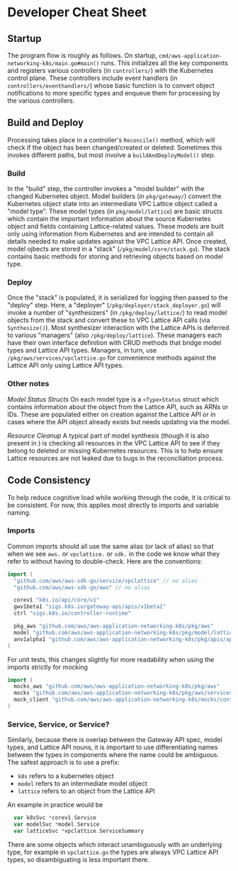 # Developer Cheat Sheet

## Startup
The program flow is roughly as follows. On startup, ```cmd/aws-application-networking-k8s/main.go#main()``` runs. This initializes all the key components and registers various controllers (in ```controllers/```) with the Kubernetes control plane. These controllers include event handlers (in ```controllers/eventhandlers/```) whose basic function is to convert object notifications to more specific types and enqueue them for processing by the various controllers.

## Build and Deploy
Processing takes place in a controller's ```Reconcile()``` method, which will check if the object has been changed/created or deleted. Sometimes this invokes different paths, but most involve a ```buildAndDeployModel()``` step.

### Build
In the "build" step, the controller invokes a "model builder" with the changed Kubernetes object. Model builders (in ```pkg/gateway/```) convert the Kubernetes object state into an intermediate VPC Lattice object called a "model type". These model types (in ```pkg/model/lattice```) are basic structs which contain the important information about the source Kubernetes object and fields containing Lattice-related values. These models are built only using information from Kubernetes and are intended to contain all details needed to make updates against the VPC Lattice API. Once created, model ojbects are stored in a "stack" (```/pkg/model/core/stack.go```). The stack contains basic methods for storing and retrieving objects based on model type.

### Deploy
Once the "stack" is populated, it is serialized for logging then passed to the "deploy" step. Here, a "deployer" (```/pkg/deployer/stack_deployer.go```) will invoke a number of "synthesizers" (in ```/pkg/deploy/lattice/```) to read model objects from the stack and convert these to VPC Lattice API calls (via ```Synthesize()```). Most synthesizer interaction with the Lattice APIs is deferred to various "managers" (also ```/pkg/deploy/lattice```). These managers each have their own interface definition with CRUD methods that bridge model types and Lattice API types. Managers, in turn, use ```/pkg/aws/services/vpclattice.go``` for convenience methods against the Lattice API only using Lattice API types.

### Other notes

*Model <Type>Status Structs*
On each model type is a ```<Type>Status``` struct which contains information about the object from the Lattice API, such as ARNs or IDs. These are populated either on creation against the Lattice API or in cases where the API object already exists but needs updating via the model.

*Resource Cleanup*
A typical part of model synthesis (though it is also present in ) is checking all resources in the VPC Lattice API to see if they belong to deleted or missing Kubernetes resources. This is to help ensure Lattice resources are not leaked due to bugs in the reconciliation process.

## Code Consistency

To help reduce cognitive load while working through the code, it is critical to be consistent. For now, this applies most directly to imports and variable naming.

### Imports
Common imports should all use the same alias (or lack of alias) so that when we see ```aws.``` or ```vpclattice.``` or ```sdk.``` in the code we know what they refer to without having to double-check. Here are the conventions:

```go
import (
  "github.com/aws/aws-sdk-go/service/vpclattice" // no alias
  "github.com/aws/aws-sdk-go/aws" // no alias

  corev1 "k8s.io/api/core/v1"
  gwv1beta1 "sigs.k8s.io/gateway-api/apis/v1beta1"
  ctrl "sigs.k8s.io/controller-runtime"

  pkg_aws "github.com/aws/aws-application-networking-k8s/pkg/aws"
  model "github.com/aws/aws-application-networking-k8s/pkg/model/lattice"
  anv1alpha1 "github.com/aws/aws-application-networking-k8s/pkg/apis/applicationnetworking/v1alpha1"
)
```

For unit tests, this changes slightly for more readability when using the imports strictly for mocking
```go
import (
  mocks_aws "github.com/aws/aws-application-networking-k8s/pkg/aws"
  mocks "github.com/aws/aws-application-networking-k8s/pkg/aws/services"
  mock_client "github.com/aws/aws-application-networking-k8s/mocks/controller-runtime/client"
)
```

### Service, Service, or Service?
Similarly, because there is overlap between the Gateway API spec, model types, and Lattice API nouns, it is important to use differentiating names between the types in components where the name could be ambiguous. The safest approach is to use a prefix:

* ```k8s``` refers to a kubernetes object
* ```model``` refers to an intermediate model object
* ```lattice``` refers to an object from the Lattice API

An example in practice would be

```go
  var k8sSvc *corev1.Service
  var modelSvc *model.Service
  var latticeSvc *vpclattice.ServiceSummary
```

There are some objects which interact unambiguously with an underlying type, for example in ```vpclattice.go``` the types are always VPC Lattice API types, so disambiguating is less important there.
